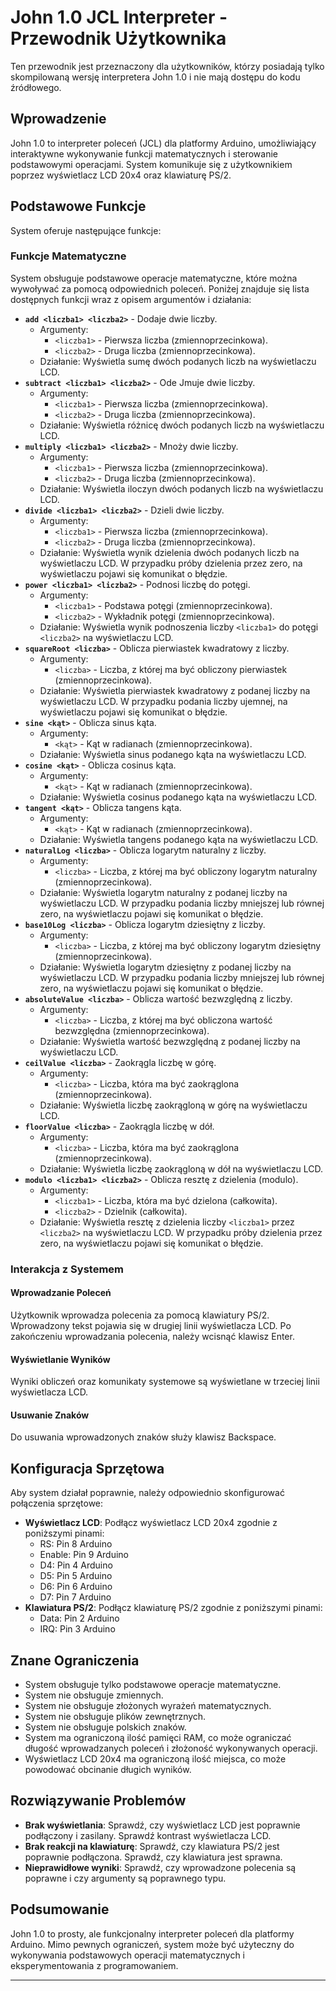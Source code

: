 # John 1.0 JCL Interpreter - Przewodnik Użytkownika

Ten przewodnik jest przeznaczony dla użytkowników, którzy posiadają tylko skompilowaną wersję interpretera John 1.0 i nie mają dostępu do kodu źródłowego.

## Wprowadzenie

John 1.0 to interpreter poleceń (JCL) dla platformy Arduino, umożliwiający interaktywne wykonywanie funkcji matematycznych i sterowanie podstawowymi operacjami. System komunikuje się z użytkownikiem poprzez wyświetlacz LCD 20x4 oraz klawiaturę PS/2.

## Podstawowe Funkcje

System oferuje następujące funkcje:

### Funkcje Matematyczne

System obsługuje podstawowe operacje matematyczne, które można wywoływać za pomocą odpowiednich poleceń. Poniżej znajduje się lista dostępnych funkcji wraz z opisem argumentów i działania:

*   **`add <liczba1> <liczba2>`** - Dodaje dwie liczby.
    *   Argumenty:
        *   `<liczba1>` - Pierwsza liczba (zmiennoprzecinkowa).
        *   `<liczba2>` - Druga liczba (zmiennoprzecinkowa).
    *   Działanie: Wyświetla sumę dwóch podanych liczb na wyświetlaczu LCD.
*   **`subtract <liczba1> <liczba2>`** - Ode Jmuje dwie liczby.
    *   Argumenty:
        *   `<liczba1>` - Pierwsza liczba (zmiennoprzecinkowa).
        *   `<liczba2>` - Druga liczba (zmiennoprzecinkowa).
    *   Działanie: Wyświetla różnicę dwóch podanych liczb na wyświetlaczu LCD.
*   **`multiply <liczba1> <liczba2>`** - Mnoży dwie liczby.
    *   Argumenty:
        *   `<liczba1>` - Pierwsza liczba (zmiennoprzecinkowa).
        *   `<liczba2>` - Druga liczba (zmiennoprzecinkowa).
    *   Działanie: Wyświetla iloczyn dwóch podanych liczb na wyświetlaczu LCD.
*   **`divide <liczba1> <liczba2>`** - Dzieli dwie liczby.
    *   Argumenty:
        *   `<liczba1>` - Pierwsza liczba (zmiennoprzecinkowa).
        *   `<liczba2>` - Druga liczba (zmiennoprzecinkowa).
    *   Działanie: Wyświetla wynik dzielenia dwóch podanych liczb na wyświetlaczu LCD. W przypadku próby dzielenia przez zero, na wyświetlaczu pojawi się komunikat o błędzie.
*   **`power <liczba1> <liczba2>`** - Podnosi liczbę do potęgi.
    *   Argumenty:
        *   `<liczba1>` - Podstawa potęgi (zmiennoprzecinkowa).
        *   `<liczba2>` - Wykładnik potęgi (zmiennoprzecinkowa).
    *   Działanie: Wyświetla wynik podnoszenia liczby `<liczba1>` do potęgi `<liczba2>` na wyświetlaczu LCD.
*   **`squareRoot <liczba>`** - Oblicza pierwiastek kwadratowy z liczby.
    *   Argumenty:
        *   `<liczba>` - Liczba, z której ma być obliczony pierwiastek (zmiennoprzecinkowa).
    *   Działanie: Wyświetla pierwiastek kwadratowy z podanej liczby na wyświetlaczu LCD. W przypadku podania liczby ujemnej, na wyświetlaczu pojawi się komunikat o błędzie.
*   **`sine <kąt>`** - Oblicza sinus kąta.
    *   Argumenty:
        *   `<kąt>` - Kąt w radianach (zmiennoprzecinkowa).
    *   Działanie: Wyświetla sinus podanego kąta na wyświetlaczu LCD.
*   **`cosine <kąt>`** - Oblicza cosinus kąta.
    *   Argumenty:
        *   `<kąt>` - Kąt w radianach (zmiennoprzecinkowa).
    *   Działanie: Wyświetla cosinus podanego kąta na wyświetlaczu LCD.
*   **`tangent <kąt>`** - Oblicza tangens kąta.
    *   Argumenty:
        *   `<kąt>` - Kąt w radianach (zmiennoprzecinkowa).
    *   Działanie: Wyświetla tangens podanego kąta na wyświetlaczu LCD.
*   **`naturalLog <liczba>`** - Oblicza logarytm naturalny z liczby.
    *   Argumenty:
        *   `<liczba>` - Liczba, z której ma być obliczony logarytm naturalny (zmiennoprzecinkowa).
    *   Działanie: Wyświetla logarytm naturalny z podanej liczby na wyświetlaczu LCD. W przypadku podania liczby mniejszej lub równej zero, na wyświetlaczu pojawi się komunikat o błędzie.
*   **`base10Log <liczba>`** - Oblicza logarytm dziesiętny z liczby.
    *   Argumenty:
        *   `<liczba>` - Liczba, z której ma być obliczony logarytm dziesiętny (zmiennoprzecinkowa).
    *   Działanie: Wyświetla logarytm dziesiętny z podanej liczby na wyświetlaczu LCD. W przypadku podania liczby mniejszej lub równej zero, na wyświetlaczu pojawi się komunikat o błędzie.
*   **`absoluteValue <liczba>`** - Oblicza wartość bezwzględną z liczby.
    *   Argumenty:
        *   `<liczba>` - Liczba, z której ma być obliczona wartość bezwzględna (zmiennoprzecinkowa).
    *   Działanie: Wyświetla wartość bezwzględną z podanej liczby na wyświetlaczu LCD.
*   **`ceilValue <liczba>`** - Zaokrągla liczbę w górę.
    *   Argumenty:
        *   `<liczba>` - Liczba, która ma być zaokrąglona (zmiennoprzecinkowa).
    *   Działanie: Wyświetla liczbę zaokrągloną w górę na wyświetlaczu LCD.
*   **`floorValue <liczba>`** - Zaokrągla liczbę w dół.
    *   Argumenty:
        *   `<liczba>` - Liczba, która ma być zaokrąglona (zmiennoprzecinkowa).
    *   Działanie: Wyświetla liczbę zaokrągloną w dół na wyświetlaczu LCD.
*   **`modulo <liczba1> <liczba2>`** - Oblicza resztę z dzielenia (modulo).
    *   Argumenty:
        *   `<liczba1>` - Liczba, która ma być dzielona (całkowita).
        *   `<liczba2>` - Dzielnik (całkowita).
    *   Działanie: Wyświetla resztę z dzielenia liczby `<liczba1>` przez `<liczba2>` na wyświetlaczu LCD. W przypadku próby dzielenia przez zero, na wyświetlaczu pojawi się komunikat o błędzie.

### Interakcja z Systemem

#### Wprowadzanie Poleceń

Użytkownik wprowadza polecenia za pomocą klawiatury PS/2. Wprowadzony tekst pojawia się w drugiej linii wyświetlacza LCD. Po zakończeniu wprowadzania polecenia, należy wcisnąć klawisz Enter.

#### Wyświetlanie Wyników

Wyniki obliczeń oraz komunikaty systemowe są wyświetlane w trzeciej linii wyświetlacza LCD.

#### Usuwanie Znaków

Do usuwania wprowadzonych znaków służy klawisz Backspace.

## Konfiguracja Sprzętowa

Aby system działał poprawnie, należy odpowiednio skonfigurować połączenia sprzętowe:

*   **Wyświetlacz LCD**: Podłącz wyświetlacz LCD 20x4 zgodnie z poniższymi pinami:
    *   RS: Pin 8 Arduino
    *   Enable: Pin 9 Arduino
    *   D4: Pin 4 Arduino
    *   D5: Pin 5 Arduino
    *   D6: Pin 6 Arduino
    *   D7: Pin 7 Arduino
*   **Klawiatura PS/2**: Podłącz klawiaturę PS/2 zgodnie z poniższymi pinami:
    *   Data: Pin 2 Arduino
    *   IRQ: Pin 3 Arduino

## Znane Ograniczenia

*   System obsługuje tylko podstawowe operacje matematyczne.
*   System nie obsługuje zmiennych.
*   System nie obsługuje złożonych wyrażeń matematycznych.
*   System nie obsługuje plików zewnętrznych.
*   System nie obsługuje polskich znaków.
*   System ma ograniczoną ilość pamięci RAM, co może ograniczać długość wprowadzanych poleceń i złożoność wykonywanych operacji.
*   Wyświetlacz LCD 20x4 ma ograniczoną ilość miejsca, co może powodować obcinanie długich wyników.

## Rozwiązywanie Problemów

*   **Brak wyświetlania**: Sprawdź, czy wyświetlacz LCD jest poprawnie podłączony i zasilany. Sprawdź kontrast wyświetlacza LCD.
*   **Brak reakcji na klawiaturę**: Sprawdź, czy klawiatura PS/2 jest poprawnie podłączona. Sprawdź, czy klawiatura jest sprawna.
*   **Nieprawidłowe wyniki**: Sprawdź, czy wprowadzone polecenia są poprawne i czy argumenty są poprawnego typu.

## Podsumowanie

John 1.0 to prosty, ale funkcjonalny interpreter poleceń dla platformy Arduino. Mimo pewnych ograniczeń, system może być użyteczny do wykonywania podstawowych operacji matematycznych i eksperymentowania z programowaniem.

---
